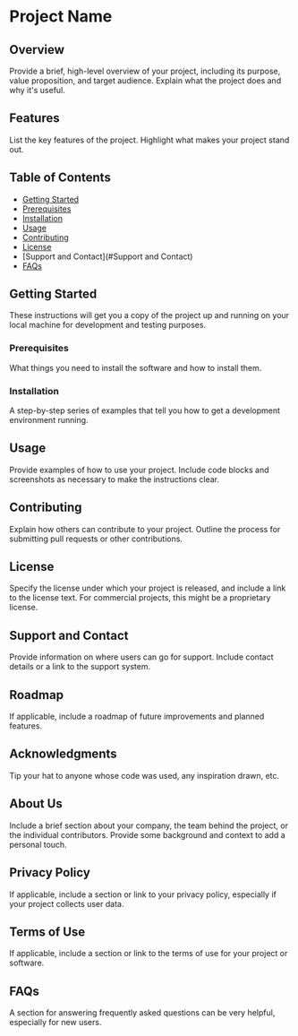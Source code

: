 # Project Name

## Overview
Provide a brief, high-level overview of your project, including its purpose, value proposition, and target audience. Explain what the project does and why it's useful.

## Features
List the key features of the project. Highlight what makes your project stand out.



## Table of Contents
- [Getting Started](#Getting-Started)
- [Prerequisites](#Prerequisites)
- [Installation](#Installation)
- [Usage](#Usage)
- [Contributing](#contributing)
- [License](#license)
- [Support and Contact](#Support and Contact)
- [FAQs](#FAQs)
  

## Getting Started
These instructions will get you a copy of the project up and running on your local machine for development and testing purposes.

### Prerequisites
What things you need to install the software and how to install them.


### Installation
A step-by-step series of examples that tell you how to get a development environment running.


## Usage
Provide examples of how to use your project. Include code blocks and screenshots as necessary to make the instructions clear.

## Contributing
Explain how others can contribute to your project. Outline the process for submitting pull requests or other contributions.

## License
Specify the license under which your project is released, and include a link to the license text. For commercial projects, this might be a proprietary license.



## Support and Contact
Provide information on where users can go for support. Include contact details or a link to the support system.

## Roadmap
If applicable, include a roadmap of future improvements and planned features.

## Acknowledgments
Tip your hat to anyone whose code was used, any inspiration drawn, etc.

## About Us
Include a brief section about your company, the team behind the project, or the individual contributors. Provide some background and context to add a personal touch.

## Privacy Policy
If applicable, include a section or link to your privacy policy, especially if your project collects user data.

## Terms of Use
If applicable, include a section or link to the terms of use for your project or software.

## FAQs
A section for answering frequently asked questions can be very helpful, especially for new users.
